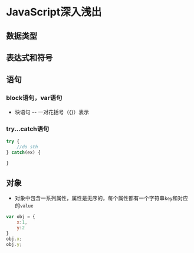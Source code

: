 # JavaScript深入浅出
## 数据类型
## 表达式和符号
## 语句
### block语句，var语句
- 块语句 -- 一对花括号（{}）表示
### try...catch语句
```javascript
try {
    //do sth
} catch(ex) {

}
```
## 对象
- 对象中包含一系列属性，属性是无序的，每个属性都有一个字符串`key`和对应的`value`
```javascript
var obj = {
    x:1,
    y:2
}
obj.x;
obj.y;
```

